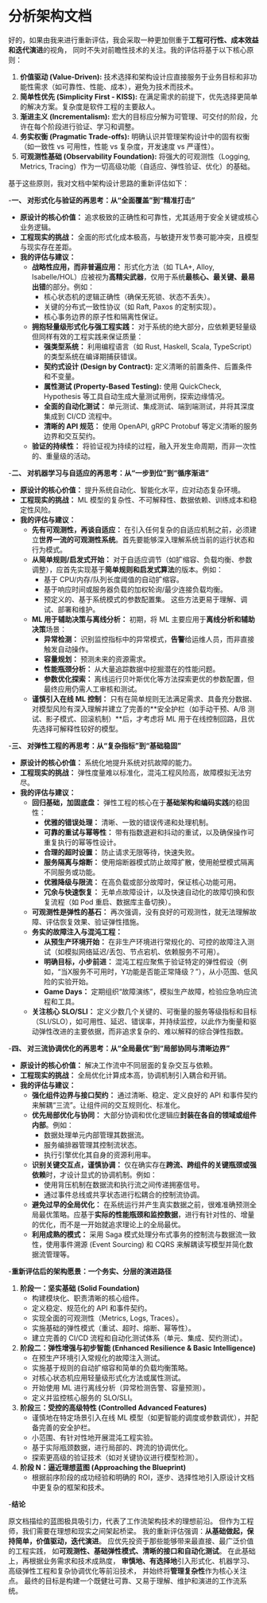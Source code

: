 # 分析架构文档

好的，如果由我来进行重新评估，我会采取一种更加侧重于**工程可行性、成本效益和迭代演进**的视角，
同时不失对前瞻性技术的关注。我的评估将基于以下核心原则：

1. **价值驱动 (Value-Driven):** 技术选择和架构设计应直接服务于业务目标和非功能性需求（如可靠性、性能、成本），避免为技术而技术。
2. **简单性优先 (Simplicity First - KISS):** 在满足需求的前提下，优先选择更简单的解决方案。复杂度是软件工程的主要敌人。
3. **渐进主义 (Incrementalism):** 宏大的目标应分解为可管理、可交付的阶段，允许在每个阶段进行验证、学习和调整。
4. **务实权衡 (Pragmatic Trade-offs):** 明确认识并管理架构设计中的固有权衡（如一致性 vs 可用性，性能 vs 复杂度，开发速度 vs 严谨性）。
5. **可观测性基础 (Observability Foundation):** 将强大的可观测性（Logging, Metrics, Tracing）作为一切高级功能（自适应、弹性验证、优化）的基础。

基于这些原则，我对文档中架构设计思路的重新评估如下：

-**一、 对形式化与验证的再思考：从“全面覆盖”到“精准打击”**

* **原设计的核心价值：** 追求极致的正确性和可靠性，尤其适用于安全关键或核心业务逻辑。
* **工程现实的挑战：** 全面的形式化成本极高，与敏捷开发节奏可能冲突，且模型与现实存在差距。
* **我的评估与建议：**
  * **战略性应用，而非普遍应用：** 形式化方法（如 TLA+, Alloy, Isabelle/HOL）应被视为**高精尖武器**，仅用于系统**最核心、最关键、最易出错**的部分。例如：
    * 核心状态机的逻辑正确性（确保无死锁、状态不丢失）。
    * 关键的分布式一致性协议（如 Raft, Paxos 的定制实现）。
    * 核心事务边界的原子性和隔离性保证。
  * **拥抱轻量级形式化与强工程实践：** 对于系统的绝大部分，应依赖更轻量级但同样有效的工程实践来保证质量：
    * **强类型系统：** 利用编程语言（如 Rust, Haskell, Scala, TypeScript）的类型系统在编译期捕获错误。
    * **契约式设计 (Design by Contract):** 定义清晰的前置条件、后置条件和不变量。
    * **属性测试 (Property-Based Testing):** 使用 QuickCheck, Hypothesis 等工具自动生成大量测试用例，探索边缘情况。
    * **全面的自动化测试：** 单元测试、集成测试、端到端测试，并将其深度集成到 CI/CD 流程中。
    * **清晰的 API 规范：** 使用 OpenAPI, gRPC Protobuf 等定义清晰的服务边界和交互契约。
  * **验证的持续性：** 将验证视为持续的过程，融入开发生命周期，而非一次性的、重量级的活动。

-**二、 对机器学习与自适应的再思考：从“一步到位”到“循序渐进”**

* **原设计的核心价值：** 提升系统自动化、智能化水平，应对动态复杂环境。
* **工程现实的挑战：** ML 模型的复杂性、不可解释性、数据依赖、训练成本和稳定性风险。
* **我的评估与建议：**
  * **先有可观测性，再谈自适应：** 在引入任何复杂的自适应机制之前，必须建立**世界一流的可观测性系统**。首先要能够深入理解系统当前的运行状态和行为模式。
  * **从简单规则/启发式开始：** 对于自适应调节（如扩缩容、负载均衡、参数调整），应首先实现基于**简单规则和启发式算法**的版本。例如：
    * 基于 CPU/内存/队列长度阈值的自动扩缩容。
    * 基于响应时间或服务器负载的加权轮询/最少连接负载均衡。
    * 预定义的、基于系统模式的参数配置集。
        这些方法更易于理解、调试、部署和维护。
  * **ML 用于辅助决策与离线分析：** 初期，将 ML 主要应用于**离线分析和辅助决策**场景：
    * **异常检测：** 识别监控指标中的异常模式，**告警**给运维人员，而非直接触发自动操作。
    * **容量规划：** 预测未来的资源需求。
    * **性能瓶颈分析：** 从大量追踪数据中挖掘潜在的性能问题。
    * **参数优化探索：** 离线运行贝叶斯优化等方法探索更优的参数配置，但最终应用仍需人工审核和测试。
  * **谨慎引入在线 ML 控制：** 只有在简单规则无法满足需求、具备充分数据、对模型风险有深入理解并建立了完善的**安全护栏（如手动干预、A/B 测试、影子模式、回滚机制）**后，才考虑将 ML 用于在线控制回路，且优先选择可解释性较好的模型。

-**三、 对弹性工程的再思考：从“复杂指标”到“基础稳固”**

* **原设计的核心价值：** 系统化地提升系统对抗故障的能力。
* **工程现实的挑战：** 弹性度量难以标准化，混沌工程风险高，故障模拟无法穷尽。
* **我的评估与建议：**
  * **回归基础，加固底盘：** 弹性工程的核心在于**基础架构和编码实践**的稳固性：
    * **优雅的错误处理：** 清晰、一致的错误传递和处理机制。
    * **可靠的重试与幂等性：** 带有指数退避和抖动的重试，以及确保操作可重复执行的幂等性设计。
    * **合理的超时设置：** 防止请求无限等待，快速失败。
    * **服务隔离与熔断：** 使用熔断器模式防止故障扩散，使用舱壁模式隔离不同服务或功能。
    * **优雅降级与限流：** 在高负载或部分故障时，保证核心功能可用。
    * **冗余与快速恢复：** 无单点故障设计，以及快速自动化的故障切换和恢复流程（如 Pod 重启、数据库主备切换）。
  * **可观测性是弹性的基石：** 再次强调，没有良好的可观测性，就无法理解故障、评估恢复效果、验证弹性措施。
  * **务实的故障注入与混沌工程：**
    * **从预生产环境开始：** 在非生产环境进行常规化的、可控的故障注入测试（如模拟网络延迟/丢包、节点宕机、依赖服务不可用）。
    * **明确目标，小步前进：** 混沌工程应聚焦于验证特定的弹性假设（例如，“当X服务不可用时，Y功能是否能正常降级？”），从小范围、低风险的实验开始。
    * **Game Days：** 定期组织“故障演练”，模拟生产故障，检验应急响应流程和工具。
  * **关注核心 SLO/SLI：** 定义少数几个关键的、可衡量的服务等级指标和目标（SLI/SLO），如可用性、延迟、错误率，并持续监控，以此作为衡量和驱动弹性改进的主要依据，而非追求复杂的、难以解释的综合弹性指数。

-**四、 对三流协调优化的再思考：从“全局最优”到“局部协同与清晰边界”**

* **原设计的核心价值：** 解决工作流中不同层面的复杂交互与依赖。
* **工程现实的挑战：** 全局优化计算成本高，协调机制引入耦合和开销。
* **我的评估与建议：**
  * **强化组件边界与接口契约：** 通过清晰、稳定、定义良好的 API 和事件契约来解耦“三流”。让组件间的交互规则化、标准化。
  * **优先局部优化与协同：** 大部分协调和优化逻辑应**封装在各自的领域或组件内部**。例如：
    * 数据处理单元内部管理其数据流。
    * 服务编排器管理其控制流状态。
    * 执行引擎优化其自身的资源利用率。
  * **识别关键交互点，谨慎协调：** 仅在确实存在**跨流、跨组件的关键瓶颈或强依赖**时，才设计显式的协调机制。例如：
    * 使用背压机制在数据流和执行流之间传递拥塞信号。
    * 通过事件总线或共享状态进行松耦合的控制流协调。
  * **避免过早的全局优化：** 在系统运行并产生真实数据之前，很难准确预测全局最优策略。应基于**实际的性能瓶颈和监控数据**，进行有针对性的、增量的优化，而不是一开始就追求理论上的全局最优。
  * **利用成熟的模式：** 采用 Saga 模式处理分布式事务的控制流与数据流一致性，使用事件溯源 (Event Sourcing) 和 CQRS 来解耦读写模型并简化数据流管理等。

-**重新评估后的架构愿景：一个务实、分层的演进路径**

1. **阶段一：坚实基础 (Solid Foundation)**
    * 构建模块化、职责清晰的核心组件。
    * 定义稳定、规范化的 API 和事件契约。
    * 实现全面的可观测性（Metrics, Logs, Traces）。
    * 实施基础的弹性模式（重试、超时、熔断、幂等性）。
    * 建立完善的 CI/CD 流程和自动化测试体系（单元、集成、契约测试）。
2. **阶段二：弹性增强与初步智能 (Enhanced Resilience & Basic Intelligence)**
    * 在预生产环境引入常规化的故障注入测试。
    * 实施基于规则的自动扩缩容和简单的负载均衡策略。
    * 对核心状态机应用轻量级形式化方法或属性测试。
    * 开始使用 ML 进行离线分析（异常检测告警、容量预测）。
    * 定义并监控核心服务的 SLO/SLI。
3. **阶段三：受控的高级特性 (Controlled Advanced Features)**
    * 谨慎地在特定场景引入在线 ML 模型（如更智能的调度或参数调优），并配备完善的安全护栏。
    * 小范围、有针对性地开展混沌工程实验。
    * 基于实际瓶颈数据，进行局部的、跨流的协调优化。
    * 探索更高级的验证技术（如对关键协议进行模型检测）。
4. **阶段 N：逼近理想蓝图 (Approaching the Blueprint)**
    * 根据前序阶段的成功经验和明确的 ROI，逐步、选择性地引入原设计文档中更复杂的框架和技术。

-**结论**

原文档描绘的蓝图极具吸引力，代表了工作流架构技术的理想前沿。
但作为工程师，我们需要在理想和现实之间架起桥梁。
我的重新评估强调：**从基础做起，保持简单，价值驱动，迭代演进**。
应优先投资于那些能够带来最直接、最广泛价值的工程实践，
如**可观测性、基础弹性模式、清晰的接口和自动化测试**。
在此基础上，再根据业务需求和技术成熟度，
**审慎地、有选择地**引入形式化、机器学习、高级弹性工程和复杂协调优化等前沿技术，
并始终将**管理复杂性**作为核心关注点。
最终的目标是构建一个既健壮可靠、又易于理解、维护和演进的工作流系统。

